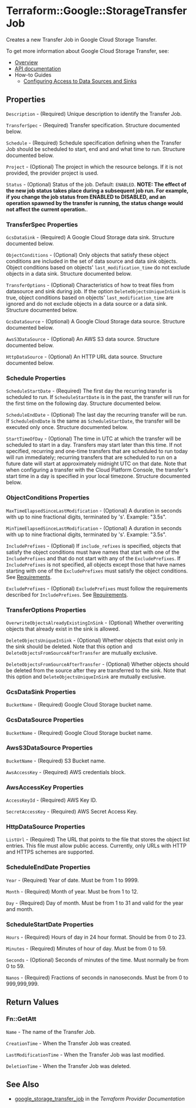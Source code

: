 # Terraform::Google::StorageTransferJob

Creates a new Transfer Job in Google Cloud Storage Transfer.

To get more information about Google Cloud Storage Transfer, see:

* [Overview](https://cloud.google.com/storage-transfer/docs/overview)
* [API documentation](https://cloud.google.com/storage-transfer/docs/reference/rest/v1/transferJobs#TransferJob)
* How-to Guides
    * [Configuring Access to Data Sources and Sinks](https://cloud.google.com/storage-transfer/docs/configure-access)

## Properties

`Description` - (Required) Unique description to identify the Transfer Job.

`TransferSpec` - (Required) Transfer specification. Structure documented below.

`Schedule` - (Required) Schedule specification defining when the Transfer Job should be scheduled to start, end and and what time to run. Structure documented below.

`Project` - (Optional) The project in which the resource belongs. If it
is not provided, the provider project is used.

`Status` - (Optional) Status of the job. Default: `ENABLED`. **NOTE: The effect of the new job status takes place during a subsequent job run. For example, if you change the job status from ENABLED to DISABLED, and an operation spawned by the transfer is running, the status change would not affect the current operation.**.

### TransferSpec Properties

`GcsDataSink` - (Required) A Google Cloud Storage data sink. Structure documented below.

`ObjectConditions` - (Optional) Only objects that satisfy these object conditions are included in the set of data source and data sink objects. Object conditions based on objects' `last_modification_time` do not exclude objects in a data sink. Structure documented below.

`TransferOptions` - (Optional) Characteristics of how to treat files from datasource and sink during job. If the option `DeleteObjectsUniqueInSink` is true, object conditions based on objects' `last_modification_time` are ignored and do not exclude objects in a data source or a data sink. Structure documented below.

`GcsDataSource` - (Optional) A Google Cloud Storage data source. Structure documented below.

`AwsS3DataSource` - (Optional) An AWS S3 data source. Structure documented below.

`HttpDataSource` - (Optional) An HTTP URL data source. Structure documented below.

### Schedule Properties

`ScheduleStartDate` - (Required) The first day the recurring transfer is scheduled to run. If `ScheduleStartDate` is in the past, the transfer will run for the first time on the following day. Structure documented below.

`ScheduleEndDate` - (Optional) The last day the recurring transfer will be run. If `ScheduleEndDate` is the same as `ScheduleStartDate`, the transfer will be executed only once. Structure documented below.

`StartTimeOfDay` - (Optional) The time in UTC at which the transfer will be scheduled to start in a day. Transfers may start later than this time. If not specified, recurring and one-time transfers that are scheduled to run today will run immediately; recurring transfers that are scheduled to run on a future date will start at approximately midnight UTC on that date. Note that when configuring a transfer with the Cloud Platform Console, the transfer's start time in a day is specified in your local timezone. Structure documented below.

### ObjectConditions Properties

`MaxTimeElapsedSinceLastModification` - (Optional) A duration in seconds with up to nine fractional digits, terminated by 's'. Example: "3.5s".

`MinTimeElapsedSinceLastModification` - (Optional)
A duration in seconds with up to nine fractional digits, terminated by 's'. Example: "3.5s".

`IncludePrefixes` - (Optional) If `include_refixes` is specified, objects that satisfy the object conditions must have names that start with one of the `IncludePrefixes` and that do not start with any of the `ExcludePrefixes`. If `IncludePrefixes` is not specified, all objects except those that have names starting with one of the `ExcludePrefixes` must satisfy the object conditions. See [Requirements](https://cloud.google.com/storage-transfer/docs/reference/rest/v1/TransferSpec#ObjectConditions).

`ExcludePrefixes` - (Optional) `ExcludePrefixes` must follow the requirements described for `IncludePrefixes`. See [Requirements](https://cloud.google.com/storage-transfer/docs/reference/rest/v1/TransferSpec#ObjectConditions).

### TransferOptions Properties

`OverwriteObjectsAlreadyExistingInSink` - (Optional) Whether overwriting objects that already exist in the sink is allowed.

`DeleteObjectsUniqueInSink` - (Optional) Whether objects that exist only in the sink should be deleted. Note that this option and
`DeleteObjectsFromSourceAfterTransfer` are mutually exclusive.

`DeleteObjectsFromSourceAfterTransfer` - (Optional) Whether objects should be deleted from the source after they are transferred to the sink. Note that this option and `DeleteObjectsUniqueInSink` are mutually exclusive.

### GcsDataSink Properties

`BucketName` - (Required) Google Cloud Storage bucket name.

### GcsDataSource Properties

`BucketName` - (Required) Google Cloud Storage bucket name.

### AwsS3DataSource Properties

`BucketName` - (Required) S3 Bucket name.

`AwsAccessKey` - (Required) AWS credentials block.

### AwsAccessKey Properties

`AccessKeyId` - (Required) AWS Key ID.

`SecretAccessKey` - (Required) AWS Secret Access Key.

### HttpDataSource Properties

`ListUrl` - (Required) The URL that points to the file that stores the object list entries. This file must allow public access. Currently, only URLs with HTTP and HTTPS schemes are supported.

### ScheduleEndDate Properties

`Year` - (Required) Year of date. Must be from 1 to 9999.

`Month` - (Required) Month of year. Must be from 1 to 12.

`Day` - (Required) Day of month. Must be from 1 to 31 and valid for the year and month.

### ScheduleStartDate Properties

`Hours` - (Required) Hours of day in 24 hour format. Should be from 0 to 23.

`Minutes` - (Required) Minutes of hour of day. Must be from 0 to 59.

`Seconds` - (Optional) Seconds of minutes of the time. Must normally be from 0 to 59.

`Nanos` - (Required) Fractions of seconds in nanoseconds. Must be from 0 to 999,999,999.


## Return Values

### Fn::GetAtt

`Name` - The name of the Transfer Job.

`CreationTime` - When the Transfer Job was created.

`LastModificationTime` - When the Transfer Job was last modified.

`DeletionTime` - When the Transfer Job was deleted.

## See Also

* [google_storage_transfer_job](https://www.terraform.io/docs/providers/google/r/storage_transfer_job.html) in the _Terraform Provider Documentation_